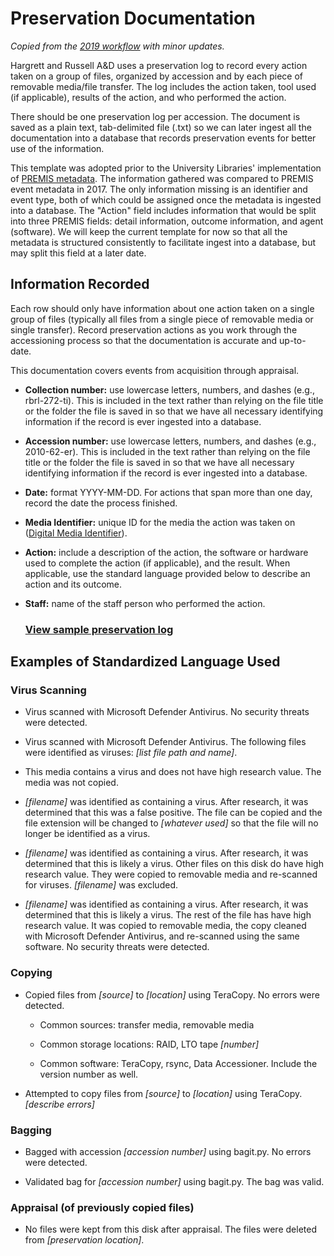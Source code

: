 # Preservation Documentation

*Copied from the [2019 workflow](https://github.com/uga-libraries/born-digital-accessioning/tree/main/legacy-docs-2017-2019) with minor updates.*

Hargrett and Russell A&D uses a preservation log to record every action taken on a group of files, organized by accession and by each piece of removable media/file transfer. The log includes the action taken, tool used (if applicable), results of the action, and who performed the action.

There should be one preservation log per accession. The document is saved as a plain text, tab-delimited file (.txt) so we can later ingest all the documentation into a database that records preservation events for better use of the information.

This template was adopted prior to the University Libraries' implementation of [PREMIS metadata](https://www.loc.gov/standards/premis/). The information gathered was compared to PREMIS event metadata in 2017. The only information missing is an identifier and event type, both of which could be assigned once the metadata is ingested into a database. The "Action" field includes information that would be split into three PREMIS fields: detail information, outcome information, and agent (software). We will keep the current template for now so that all the metadata is structured consistently to facilitate ingest into a database, but may split this field at a later date.

## Information Recorded

Each row should only have information about one action taken on a single group of files (typically all files from a single piece of removable media or single transfer). Record preservation actions as you work through the accessioning process so that the documentation is accurate and up-to-date.

This documentation covers events from acquisition through appraisal. 

* **Collection number:** use lowercase letters, numbers, and dashes (e.g., rbrl-272-ti). This is included in the text rather than relying on the file title or the folder the file is saved in so that we have all necessary identifying information if the record is ever ingested into a database.

* **Accession number:** use lowercase letters, numbers, and dashes (e.g., 2010-62-er).  This is included in the text rather than relying on the file title or the folder the file is saved in so that we have all necessary identifying information if the record is ever ingested into a database.

* **Date:** format YYYY-MM-DD. For actions that span more than one day, record the date the process finished.

* **Media Identifier:** unique ID for the media the action was taken on ([Digital Media Identifier](./digital-media-identifier.md)).

* **Action:** include a description of the action, the software or hardware used to complete the action (if applicable), and the result. When applicable, use the standard language provided below to describe an action and its outcome.

* **Staff:** name of the staff person who performed the action.

    ### [View sample preservation log](./sample-preservation-log.txt)

## Examples of Standardized Language Used

### Virus Scanning

*   Virus scanned with Microsoft Defender Antivirus. No security threats were detected.

*   Virus scanned with Microsoft Defender Antivirus. The following files were identified as viruses: _[list file path and name]_.

*   This media contains a virus and does not have high research value. The media was not copied.

*   _[filename]_ was identified as containing a virus. After research, it was determined that this was a false positive. The file can be copied and the file extension will be changed to _[whatever used]_ so that the file will no longer be identified as a virus.

*   _[filename]_ was identified as containing a virus. After research, it was determined that this is likely a virus. Other files on this disk do have high research value. They were copied to removable media and re-scanned for viruses. _[filename]_ was excluded.

*   _[filename]_ was identified as containing a virus. After research, it was determined that this is likely a virus. The rest of the file has have high research value. It was copied to removable media, the copy cleaned with Microsoft Defender Antivirus, and re-scanned using the same software. No security threats were detected.


### Copying

*   Copied files from _[source]_ to _[location]_ using TeraCopy. No errors were detected.

    *   Common sources: transfer media, removable media

    *   Common storage locations: RAID, LTO tape _[number]_

    *   Common software: TeraCopy, rsync, Data Accessioner. Include the version number as well.

*   Attempted to copy files from _[source]_ to _[location]_ using TeraCopy.  _[describe errors]_

### Bagging

*   Bagged with accession _[accession number]_ using bagit.py. No errors were detected.

*   Validated bag for _[accession number]_ using bagit.py. The bag was valid.

### Appraisal (of previously copied files)

*   No files were kept from this disk after appraisal. The files were deleted from _[preservation location]_.
